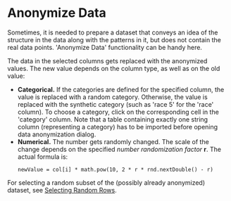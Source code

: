 <!-- TITLE: Anonymize Data -->
<!-- SUBTITLE: -->

# Anonymize Data

Sometimes, it is needed to prepare a dataset that conveys an idea of the structure in the data along
with the patterns in it, but does not contain the real data points. 'Anonymize Data' functionality
can be handy here.

The data in the selected columns gets replaced with the anonymized values. The new value depends on
the column type, as well as on the old value:  

  * **Categorical.** If the categories are defined for the specified column, the value is replaced with a random category. 
  Otherwise, the value is replaced with the synthetic category (such as 'race 5' for the 'race' column). To choose a 
  category, click on the corresponding cell in the 'category' column. Note that a table containing exactly one
  string column (representing a category) has to be imported before opening data anonymization dialog.
  * **Numerical.** The number gets randomly changed. The scale of the change depends on the specified _number 
  randomization factor_ **r**. The actual formula is:
    ```
    newValue = col[i] * math.pow(10, 2 * r * rnd.nextDouble() - r)
    ``` 

For selecting a random subset of the (possibly already anonymized) dataset, 
see [Selecting Random Rows](select-random-rows.md).
